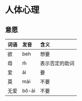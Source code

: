 # 人体心理

## 意愿

| 词语 | 发音 | 含义 |
| :--- | :--- | :--- |
| 欲 | beh | 想要 |
| 毋 | m̄ | 表示否定的助词 |
| 爱 | ài | 要 |
| 莫 | mài | 不要 |
| 无爱 | bô-ài | 不要 |

